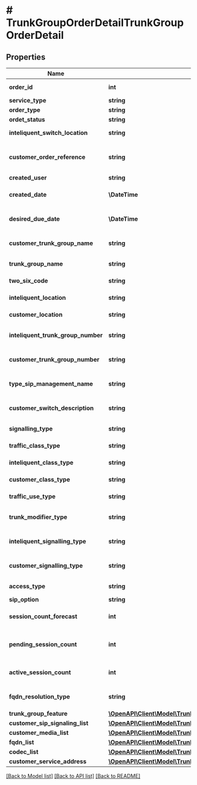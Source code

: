 # # TrunkGroupOrderDetailTrunkGroupOrderDetail

## Properties

Name | Type | Description | Notes
------------ | ------------- | ------------- | -------------
**order_id** | **int** | Order Id of the order. | [optional]
**service_type** | **string** |  | [optional]
**order_type** | **string** |  | [optional]
**ordet_status** | **string** |  | [optional]
**inteliquent_switch_location** | **string** | Market Name. | [optional]
**customer_order_reference** | **string** | Customer Order Reference Number. | [optional]
**created_user** | **string** | Created user | [optional]
**created_date** | **\DateTime** | Order created date. | [optional]
**desired_due_date** | **\DateTime** | Desired due date of the order | [optional]
**customer_trunk_group_name** | **string** | Customer Trunk Group Name | [optional]
**trunk_group_name** | **string** | Trunk Group Name | [optional]
**two_six_code** | **string** | TwoSix Code. | [optional]
**inteliquent_location** | **string** | Inteliquent Location. | [optional]
**customer_location** | **string** | Customer Location. | [optional]
**inteliquent_trunk_group_number** | **string** | Inteliquent Trunk Group Number. | [optional]
**customer_trunk_group_number** | **string** | Customer Trunk Group Number. | [optional]
**type_sip_management_name** | **string** | SIP Management Type. | [optional]
**customer_switch_description** | **string** | Customer Switch Description. | [optional]
**signalling_type** | **string** | Signaling Type. | [optional]
**traffic_class_type** | **string** | Traffic Class Type. | [optional]
**inteliquent_class_type** | **string** | Inteliquent Class Type. | [optional]
**customer_class_type** | **string** | Customer Class Type. | [optional]
**traffic_use_type** | **string** | Traffic Use Type. | [optional]
**trunk_modifier_type** | **string** | Traffic Modifier Type. | [optional]
**inteliquent_signalling_type** | **string** | Inteliquent Signaling Type. | [optional]
**customer_signalling_type** | **string** | Customer Signaling Type. | [optional]
**access_type** | **string** | Access Type. | [optional]
**sip_option** | **string** | SIP Option. | [optional]
**session_count_forecast** | **int** | Requested Session ForeCast. | [optional]
**pending_session_count** | **int** | Pending Session Count to be updated | [optional]
**active_session_count** | **int** | Active Session Count. | [optional]
**fqdn_resolution_type** | **string** | FQDN Resolution Type | [optional]
**trunk_group_feature** | [**\OpenAPI\Client\Model\TrunkGroupOrderDetailTrunkGroupOrderDetailTrunkGroupFeature**](TrunkGroupOrderDetailTrunkGroupOrderDetailTrunkGroupFeature.md) |  | [optional]
**customer_sip_signaling_list** | [**\OpenAPI\Client\Model\TrunkGroupOrderDetailTrunkGroupOrderDetailCustomerSipSignalingList**](TrunkGroupOrderDetailTrunkGroupOrderDetailCustomerSipSignalingList.md) |  | [optional]
**customer_media_list** | [**\OpenAPI\Client\Model\TrunkGroupOrderDetailTrunkGroupOrderDetailCustomerMediaList**](TrunkGroupOrderDetailTrunkGroupOrderDetailCustomerMediaList.md) |  | [optional]
**fqdn_list** | [**\OpenAPI\Client\Model\TrunkGroupOrderDetailTrunkGroupOrderDetailFqdnList**](TrunkGroupOrderDetailTrunkGroupOrderDetailFqdnList.md) |  | [optional]
**codec_list** | [**\OpenAPI\Client\Model\TrunkGroupOrderDetailTrunkGroupOrderDetailCodecList**](TrunkGroupOrderDetailTrunkGroupOrderDetailCodecList.md) |  | [optional]
**customer_service_address** | [**\OpenAPI\Client\Model\TrunkGroupOrderTrunkGroupOrderCustomerServiceAddress**](TrunkGroupOrderTrunkGroupOrderCustomerServiceAddress.md) |  | [optional]

[[Back to Model list]](../../README.md#models) [[Back to API list]](../../README.md#endpoints) [[Back to README]](../../README.md)
